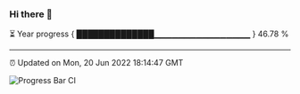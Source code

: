 ### Hi there 👋

⏳ Year progress { ██████████████▁▁▁▁▁▁▁▁▁▁▁▁▁▁▁▁ } 46.78 %

---

⏰ Updated on Mon, 20 Jun 2022 18:14:47 GMT

![Progress Bar CI](https://github.com/liununu/liununu/workflows/Progress%20Bar%20CI/badge.svg)
